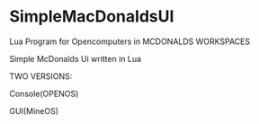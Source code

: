 # SimpleMacDonaldsUI

Lua Program for Opencomputers in MCDONALDS WORKSPACES

Simple McDonalds Ui written in Lua

TWO VERSIONS:

Console(OPENOS)

GUI(MineOS)
